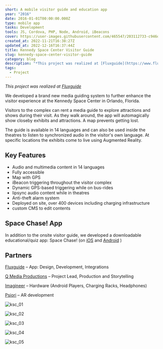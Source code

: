```yaml
---
short: A mobile visitor guide and education app
year: "2016"
date: 2016-01-01T00:00:00.000Z
type: mobile app
tasks: Development
tools: JS, Cordova, PHP, Node, Android, iBeacons
cover: https://user-images.githubusercontent.com/465547/203112733-c946d941-a583-45d1-bc3c-82fbf55f7966.jpg
created_at: 2022-11-21T16:38:27Z
updated_at: 2022-12-16T16:37:44Z
title: Kennedy Space Center Visitor Guide
slug: kennedy-space-center-visitor-guide
category: blog
description: "*This project was realized at [Fluxguide](https://www.fluxguide.com)*\r"
tags:
  - Project
---
```


 

*This project was realized at [Fluxguide](https://www.fluxguide.com)*

We developed a brand new media guiding system to further enhance the visitor experience at the Kennedy Space Center in Orlando, Florida.

Visitors to the complex can rent a media guide to explore attractions and shows during their visit. As they walk around,
the app will automagically show closeby exhibits and attractions. A map prevents getting lost.

The guide is available in 14 languages and can also be used inside the theatres 
to listen to synchronized audio in the visitor's own language. At specific locations 
the exhibits come to live using Augmented Reality.


## Key Features

- Audio and multimedia content in 14 languages
- Fully accessible
- Map with GPS
- iBeacon triggering throughout the visitor complex
- Dynamic GPS-based triggering while on bus-rides
- lipsync audio content while in theatres
- Anti-theft alarm system 
- Deployed on site, over 400 devices including charging infrastructure
- custom CMS to edit contents

## Space Chase! App

In addition to the onsite visitor guide, we developed a downloadable educational/quiz app: Space Chase! (on [iOS](https://itunes.apple.com/us/app/space-chase-explore-learn/id1198247426?mt=8) and [Android](https://play.google.com/store/apps/details?id=com.fluxguide.ksclector&hl=en_US) )


## Partners

[Fluxguide](http://www.fluxguide.com) – App: Design, Development, Integrations

[Q Media Productions](http://www.qmediaproductions.com) – Project Lead, Production and Storytelling

[Imagineer](http://www.imagineear.com/) – Hardware (Android Players, Charging Racks, Headphones)

[Psiori](https://www.psiori.com) – AR development


![ksc_01](https://user-images.githubusercontent.com/465547/203112733-c946d941-a583-45d1-bc3c-82fbf55f7966.jpg)

![ksc_02](https://user-images.githubusercontent.com/465547/203112737-08da95be-654f-40a2-bcf8-3a2c05512a48.png)

![ksc_03](https://user-images.githubusercontent.com/465547/203112741-5583ddc9-06fb-4523-8cda-56dc891450a2.png)

![ksc_04](https://user-images.githubusercontent.com/465547/203112742-944cf0f3-fd1f-4893-ac0f-57ed73e99ff8.png)

![ksc_05](https://user-images.githubusercontent.com/465547/203112746-dfb03ce1-af53-4279-9633-e58c5b01b25f.png)

